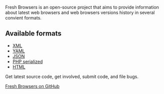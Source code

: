 Fresh Browsers is an open-source project that aims to provide information about latest web browsers and web browsers versions history in several convient formats.

Available formats
-----------------
* [XML](http://www.elfimov.ru/browsers/export/browsers.xml)
* [YAML](http://www.elfimov.ru/browsers/export/browsers.yaml)
* [JSON](http://www.elfimov.ru/browsers/export/browsers.json)
* [PHP serialized](http://www.elfimov.ru/browsers/export/browsers.serialized)
* [HTML](http://www.elfimov.ru/browsers/export/browsers.html)

Get latest source code, get involved, submit code, and file bugs.


<a href="http://github.com/Groozly/Fresh-Browsers" class="btn btn-info">Fresh Browsers on GitHub</a>